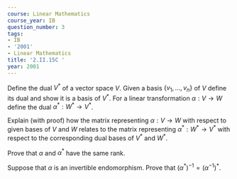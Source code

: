 ```yaml
---
course: Linear Mathematics
course_year: IB
question_number: 3
tags:
- IB
- '2001'
- Linear Mathematics
title: '2.II.15C '
year: 2001
---
```



Define the dual $V^{*}$ of a vector space $V$. Given a basis $\left\{v_{1}, \ldots, v_{n}\right\}$ of $V$ define its dual and show it is a basis of $V^{*}$. For a linear transformation $\alpha: V \rightarrow W$ define the dual $\alpha^{*}: W^{*} \rightarrow V^{*}$.

Explain (with proof) how the matrix representing $\alpha: V \rightarrow W$ with respect to given bases of $V$ and $W$ relates to the matrix representing $\alpha^{*}: W^{*} \rightarrow V^{*}$ with respect to the corresponding dual bases of $V^{*}$ and $W^{*}$.

Prove that $\alpha$ and $\alpha^{*}$ have the same rank.

Suppose that $\alpha$ is an invertible endomorphism. Prove that $\left(\alpha^{*}\right)^{-1}=\left(\alpha^{-1}\right)^{*}$.